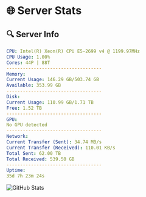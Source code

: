# 🌐 Server Stats
## 🔍 Server Info
```yaml
CPU: Intel(R) Xeon(R) CPU E5-2699 v4 @ 1199.97MHz
CPU Usage: 1.00%
Cores: 44P | 88T
-----------------------------------
Memory:
Current Usage: 146.29 GB/503.74 GB
Available: 353.99 GB
-----------------------------------
Disk:
Current Usage: 110.99 GB/1.71 TB
Free: 1.52 TB
-----------------------------------
GPU:
No GPU detected
-----------------------------------
Network:
Current Transfer (Sent): 34.74 MB/s
Current Transfer (Received): 110.01 KB/s
Total Sent: 62.00 TB
Total Received: 539.50 GB
-----------------------------------
Uptime:
35d 7h 23m 24s
```
![GitHub Stats](https://img.shields.io/badge/Updated-2025-04-12_04:46:13-blue)